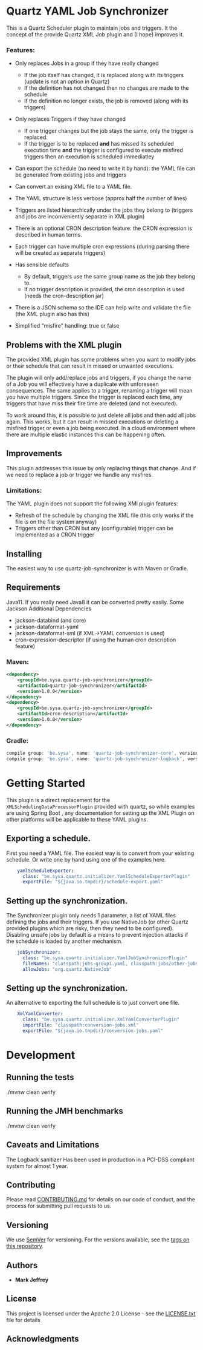 # Quartz YAML Job Synchronizer

This is a Quartz Scheduler plugin to maintain jobs and triggers. It the concept of the provide Quartz XML Job plugin and (I hope) improves it.

### Features:
- Only replaces Jobs in a group if they have really changed
  - If the job itself has changed, it is replaced along with its triggers (update is not an option in Quartz)
  - If the definition has not changed then no changes are made to the schedule
  - If the definition no longer exists, the job is removed (along with its triggers)
- Only replaces Triggers if they have changed
  - If one trigger changes but the job stays the same, only the trigger is replaced.
  - If the trigger is to be replaced **and** has missed its scheduled execution time **and** the trigger is configured to execute misfired triggers then an execution is scheduled immediatley

- Can export the schedule (no need to write it by hand): the YAML file can be generated from existing jobs and triggers
- Can convert an exising XML file to a YAML file.
- The YAML structure is less verbose (approx half the number of lines)
- Triggers are listed hierarchically under the jobs they belong to (triggers and jobs are inconveniently separate in XML plugin)
- There is an optional CRON description feature: the CRON expression is described in human terms.
- Each trigger can have multiple cron expressions (during parsing there will be created as separate triggers)
- Has sensible defaults
  - By default, triggers use the same group name as the job they belong to.
  - If no trigger description is provided, the cron description is used (needs the cron-description jar)
- There is a JSON schema so the IDE can help write and validate the file (the XML plugin also has this)
- Simplified "misfire" handling: true or false

## Problems with the XML plugin
The provided XML plugin has some problems when you want to modify jobs or their schedule that can result in missed or unwanted executions. 

The plugin will only add/replace jobs and triggers, if you change the name of a Job you will effectively have a duplicate with unforeseen consequences.
The same applies to a trigger, renaming a trigger will mean you have multiple triggers. 
Since the trigger is replaced each time, any triggers that have miss their fire time are deleted (and not executed).

To work around this, it is possible to just delete all jobs and then add all jobs again.
This works, but it can result in missed executions or deleting a misfired trigger or even a job being executed.
In a cloud environment where there are multiple elastic instances this can be happening often.

## Improvements
This plugin addresses this issue by only replacing things that change. And if we need to replace a job or trigger we handle any misfires.

### Limitations:
The YAML plugin does not support the following XMl plugin features:
- Refresh of the schedule by changing the XML file (this only works if the file is on the file system anyway)
- Triggers other than CRON but any (configurable) trigger can be implemented as a CRON trigger

## Installing
The easiest way to use quartz-job-synchronizer is with Maven or Gradle.

## Requirements
Java11. If you really need Java8 it can be converted pretty easily.
Some Jackson Additional Dependencies 
- jackson-databind (and core)
- jackson-dataformat-yaml 
- jackson-dataformat-xml (if XML->YAML conversion is used)
- cron-expression-descriptor (if using the human cron description feature)

### Maven:
```xml
<dependency>
    <groupId>be.sysa.quartz-job-synchronizer</groupId>
    <artifactId>quartz-job-synchronizer</artifactId>
    <version>1.0.0</version>
</dependency>
<dependency>
    <groupId>be.sysa.quartz-job-synchronizer</groupId>
    <artifactId>cron-description</artifactId>
    <version>1.0.0</version>
</dependency>
```
### Gradle:
```gradle
compile group: 'be.sysa', name: 'quartz-job-synchronizer-core', version: '1.0.5'
compile group: 'be.sysa', name: 'quartz-job-synchronizer-logback', version: '1.0.5'
```
# Getting Started
This plugin is a direct replacement for the `XMLSchedulingDataProcessorPlugin` provided with quartz, so while examples are using Spring Boot , any documentation for setting up the XML Plugin on other platforms will be applicable to these YAML plugins.


## Exporting a schedule.
First you need a YAML file. The easiest way is to convert from your existing schedule. Or write one by hand using one of the examples here. 
```yaml
    yamlScheduleExporter:
      class: "be.sysa.quartz.initializer.YamlScheduleExporterPlugin"
      exportFile: "${java.io.tmpdir}/schedule-export.yaml"
```

## Setting up the synchronization.
The Synchronizer plugin only needs 1 parameter, a list of YAML files defining
the jobs and their triggers. If you use NativeJob (or other Quartz provided plugins which are risky, then they need to be configured).
Disabling unsafe jobs by default is a means to prevent injection attacks if the schedule is loaded by another mechanism.
```yaml
    jobSynchronizer:
      class: "be.sysa.quartz.initializer.YamlJobSynchronizerPlugin"
      fileNames: "classpath:jobs-group1.yaml, classpath:jobs/other-jobs.yaml" 
      allowJobs: "org.quartz.NativeJob"
```

## Setting up the synchronization.
An alternative to exporting the full schedule is to just convert one file.
```yaml
    XmlYamlConverter:
      class: "be.sysa.quartz.initializer.XmlYamlConverterPlugin"
      importFile: "classpath:conversion-jobs.xml"
      exportFile: "${java.io.tmpdir}/conversion-jobs.yaml"
```


# Development

## Running the tests

./mvnw clean verify

## Running the JMH benchmarks

./mvnw clean verify

## Caveats and Limitations
The Logback sanitizer Has been used in production in a PCI-DSS compliant system for almost 1 year. 

## Contributing

Please read [CONTRIBUTING.md](https://gist.github.com/PurpleBooth/b24679402957c63ec426) for details on our code of conduct, and the process for submitting pull requests to us.

## Versioning

We use [SemVer](http://semver.org/) for versioning. For the versions available, see the [tags on this repository](https://github.com/your/project/tags). 

## Authors

* **Mark Jeffrey** 

## License

This project is licensed under the Apache 2.0 License - see the [LICENSE.txt](LICENSE.txt) file for details

## Acknowledgments
